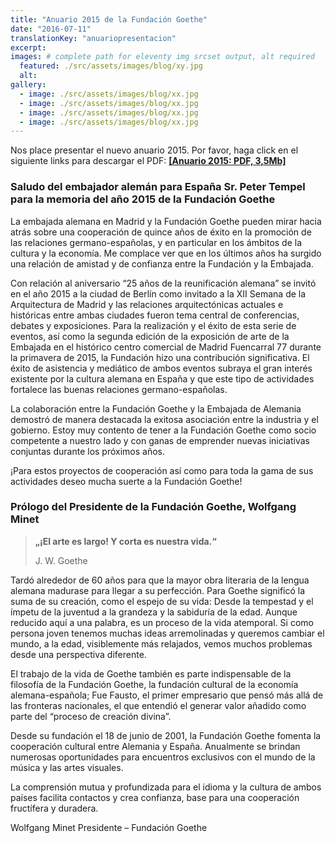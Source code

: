 ```yaml
---
title: "Anuario 2015 de la Fundación Goethe"
date: "2016-07-11"
translationKey: "anuariopresentacion"
excerpt:
images: # complete path for eleventy img srcset output, alt required
  featured: ./src/assets/images/blog/xy.jpg
  alt:
gallery:
  - image: ./src/assets/images/blog/xx.jpg
  - image: ./src/assets/images/blog/xx.jpg
  - image: ./src/assets/images/blog/xx.jpg
  - image: ./src/assets/images/blog/xx.jpg
---
```


Nos place presentar el nuevo anuario 2015. Por favor, haga click en el siguiente links para descargar el PDF: **[\[Anuario 2015: PDF, 3,5Mb\]](https://www.fundaciongoethe.org/assets/pdf/jahrbuch-2015.pdf)**

### Saludo del embajador alemán para España Sr. Peter Tempel para la memoria del año 2015 de la Fundación Goethe

La embajada alemana en Madrid y la Fundación Goethe pueden mirar hacia atrás sobre una cooperación de quince años de éxito en la promoción de las relaciones germano-españolas, y en particular en los ámbitos de la cultura y la economía. Me complace ver que en los últimos años ha surgido una relación de amistad y de confianza entre la Fundación y la Embajada.

Con relación al aniversario “25 años de la reunificación alemana” se invitó en el año 2015 a la ciudad de Berlín como invitado a la XII Semana de la Arquitectura de Madrid y las relaciones arquitectónicas actuales e históricas entre ambas ciudades fueron tema central de conferencias, debates y exposiciones. Para la realización y el éxito de esta serie de eventos, así como la segunda edición de la exposición de arte de la Embajada en el histórico centro comercial de Madrid Fuencarral 77 durante la primavera de 2015, la Fundación hizo una contribución significativa. El éxito de asistencia y mediático de ambos eventos subraya el gran interés existente por la cultura alemana en España y que este tipo de actividades fortalece las buenas relaciones germano-españolas.

La colaboración entre la Fundación Goethe y la Embajada de Alemania demostró de manera destacada la exitosa asociación entre la industria y el gobierno. Estoy muy contento de tener a la Fundación Goethe como socio competente a nuestro lado y con ganas de emprender nuevas iniciativas conjuntas durante los próximos años.

¡Para estos proyectos de cooperación así como para toda la gama de sus actividades deseo mucha suerte a la Fundación Goethe!

### Prólogo del Presidente de la Fundación Goethe, Wolfgang Minet

> **„¡El arte es largo! Y corta es nuestra vida.“**
>
> J. W. Goethe

Tardó alrededor de 60 años para que la mayor obra literaria de la lengua alemana madurase para llegar a su perfección. Para Goethe significó la suma de su creación, como el espejo de su vida: Desde la tempestad y el ímpetu de la juventud a la grandeza y la sabiduría de la edad. Aunque reducido aquí a una palabra, es un proceso de la vida atemporal. Si como persona joven tenemos muchas ideas arremolinadas y queremos cambiar el mundo, a la edad, visiblemente más relajados, vemos muchos problemas desde una perspectiva diferente.

El trabajo de la vida de Goethe también es parte indispensable de la filosofía de la Fundación Goethe, la fundación cultural de la economía alemana-española; Fue Fausto, el primer empresario que pensó más allá de las fronteras nacionales, el que entendió el generar valor añadido como parte del “proceso de creación divina”.

Desde su fundación el 18 de junio de 2001, la Fundación Goethe fomenta la cooperación cultural entre Alemania y España. Anualmente se brindan numerosas oportunidades para encuentros exclusivos con el mundo de la música y las artes visuales.

La comprensión mutua y profundizada para el idioma y la cultura de ambos países facilita contactos y crea confianza, base para una cooperación fructífera y duradera.

Wolfgang Minet Presidente – Fundación Goethe

